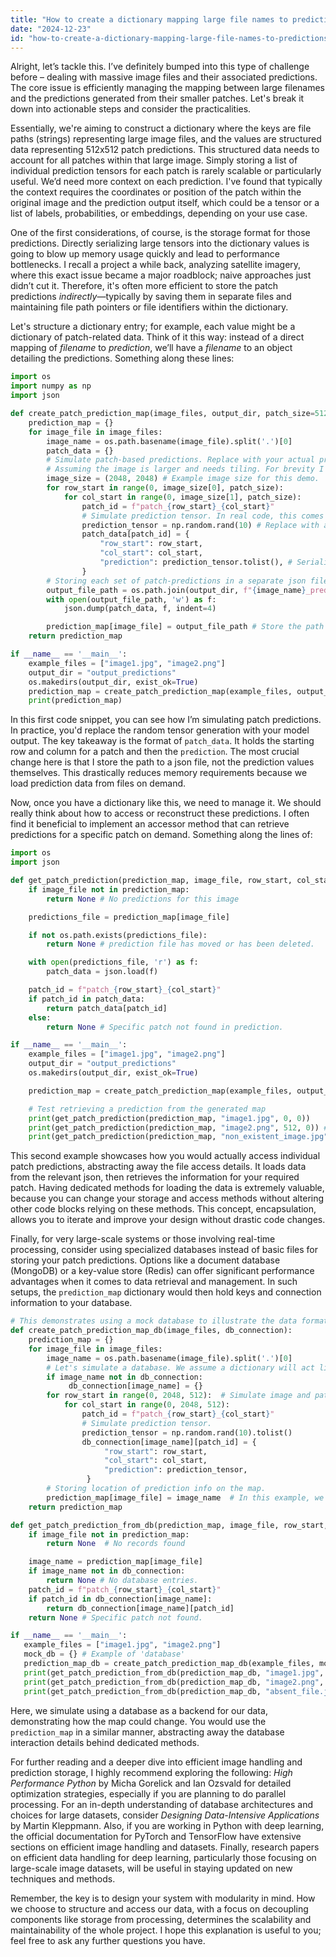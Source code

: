 ```yaml
---
title: "How to create a dictionary mapping large file names to predictions of 512x512 patches?"
date: "2024-12-23"
id: "how-to-create-a-dictionary-mapping-large-file-names-to-predictions-of-512x512-patches"
---
```


Alright, let’s tackle this. I’ve definitely bumped into this type of challenge before – dealing with massive image files and their associated predictions. The core issue is efficiently managing the mapping between large filenames and the predictions generated from their smaller patches. Let's break it down into actionable steps and consider the practicalities.

Essentially, we're aiming to construct a dictionary where the keys are file paths (strings) representing large image files, and the values are structured data representing 512x512 patch predictions. This structured data needs to account for all patches within that large image. Simply storing a list of individual prediction tensors for each patch is rarely scalable or particularly useful. We’d need more context on each prediction. I've found that typically the context requires the coordinates or position of the patch within the original image and the prediction output itself, which could be a tensor or a list of labels, probabilities, or embeddings, depending on your use case.

One of the first considerations, of course, is the storage format for those predictions. Directly serializing large tensors into the dictionary values is going to blow up memory usage quickly and lead to performance bottlenecks. I recall a project a while back, analyzing satellite imagery, where this exact issue became a major roadblock; naive approaches just didn’t cut it. Therefore, it's often more efficient to store the patch predictions *indirectly*—typically by saving them in separate files and maintaining file path pointers or file identifiers within the dictionary.

Let's structure a dictionary entry; for example, each value might be a dictionary of patch-related data. Think of it this way: instead of a direct mapping of *filename* to *prediction*, we’ll have a *filename* to an object detailing the predictions. Something along these lines:

```python
import os
import numpy as np
import json

def create_patch_prediction_map(image_files, output_dir, patch_size=512):
    prediction_map = {}
    for image_file in image_files:
        image_name = os.path.basename(image_file).split('.')[0]
        patch_data = {}
        # Simulate patch-based predictions. Replace with your actual prediction logic.
        # Assuming the image is larger and needs tiling. For brevity I am simulating.
        image_size = (2048, 2048) # Example image size for this demo.
        for row_start in range(0, image_size[0], patch_size):
            for col_start in range(0, image_size[1], patch_size):
                patch_id = f"patch_{row_start}_{col_start}"
                # Simulate prediction tensor. In real code, this comes from the model
                prediction_tensor = np.random.rand(10) # Replace with actual tensor or results.
                patch_data[patch_id] = {
                    "row_start": row_start,
                    "col_start": col_start,
                    "prediction": prediction_tensor.tolist(), # Serialize here
                }
        # Storing each set of patch-predictions in a separate json file
        output_file_path = os.path.join(output_dir, f"{image_name}_predictions.json")
        with open(output_file_path, 'w') as f:
            json.dump(patch_data, f, indent=4)

        prediction_map[image_file] = output_file_path # Store the path to the prediction file.
    return prediction_map

if __name__ == '__main__':
    example_files = ["image1.jpg", "image2.png"]
    output_dir = "output_predictions"
    os.makedirs(output_dir, exist_ok=True)
    prediction_map = create_patch_prediction_map(example_files, output_dir)
    print(prediction_map)
```

In this first code snippet, you can see how I’m simulating patch predictions. In practice, you'd replace the random tensor generation with your model output. The key takeaway is the format of `patch_data`. It holds the starting row and column for a patch and then the `prediction`. The most crucial change here is that I store the path to a json file, not the prediction values themselves. This drastically reduces memory requirements because we load prediction data from files on demand.

Now, once you have a dictionary like this, we need to manage it. We should really think about how to access or reconstruct these predictions. I often find it beneficial to implement an accessor method that can retrieve predictions for a specific patch on demand. Something along the lines of:

```python
import os
import json

def get_patch_prediction(prediction_map, image_file, row_start, col_start):
    if image_file not in prediction_map:
        return None # No predictions for this image

    predictions_file = prediction_map[image_file]

    if not os.path.exists(predictions_file):
        return None # prediction file has moved or has been deleted.

    with open(predictions_file, 'r') as f:
        patch_data = json.load(f)

    patch_id = f"patch_{row_start}_{col_start}"
    if patch_id in patch_data:
        return patch_data[patch_id]
    else:
        return None # Specific patch not found in prediction.

if __name__ == '__main__':
    example_files = ["image1.jpg", "image2.png"]
    output_dir = "output_predictions"
    os.makedirs(output_dir, exist_ok=True)

    prediction_map = create_patch_prediction_map(example_files, output_dir)

    # Test retrieving a prediction from the generated map
    print(get_patch_prediction(prediction_map, "image1.jpg", 0, 0))
    print(get_patch_prediction(prediction_map, "image2.png", 512, 0)) # Example from second image
    print(get_patch_prediction(prediction_map, "non_existent_image.jpg", 0, 0)) # Test for absent file.

```
This second example showcases how you would actually access individual patch predictions, abstracting away the file access details. It loads data from the relevant json, then retrieves the information for your required patch. Having dedicated methods for loading the data is extremely valuable, because you can change your storage and access methods without altering other code blocks relying on these methods. This concept, encapsulation, allows you to iterate and improve your design without drastic code changes.

Finally, for very large-scale systems or those involving real-time processing, consider using specialized databases instead of basic files for storing your patch predictions. Options like a document database (MongoDB) or a key-value store (Redis) can offer significant performance advantages when it comes to data retrieval and management. In such setups, the `prediction_map` dictionary would then hold keys and connection information to your database.

```python
# This demonstrates using a mock database to illustrate the data format of the map, not real code interaction.
def create_patch_prediction_map_db(image_files, db_connection):
    prediction_map = {}
    for image_file in image_files:
        image_name = os.path.basename(image_file).split('.')[0]
        # Let's simulate a database. We assume a dictionary will act like a document db
        if image_name not in db_connection:
             db_connection[image_name] = {}
        for row_start in range(0, 2048, 512):  # Simulate image and patches
            for col_start in range(0, 2048, 512):
                patch_id = f"patch_{row_start}_{col_start}"
                # Simulate prediction tensor.
                prediction_tensor = np.random.rand(10).tolist()
                db_connection[image_name][patch_id] = {
                     "row_start": row_start,
                     "col_start": col_start,
                     "prediction": prediction_tensor,
                 }
        # Storing location of prediction info on the map.
        prediction_map[image_file] = image_name  # In this example, we reference the entry by the image name.
    return prediction_map

def get_patch_prediction_from_db(prediction_map, image_file, row_start, col_start, db_connection):
    if image_file not in prediction_map:
        return None  # No records found

    image_name = prediction_map[image_file]
    if image_name not in db_connection:
        return None # No database entries.
    patch_id = f"patch_{row_start}_{col_start}"
    if patch_id in db_connection[image_name]:
        return db_connection[image_name][patch_id]
    return None # Specific patch not found.

if __name__ == '__main__':
   example_files = ["image1.jpg", "image2.png"]
   mock_db = {} # Example of 'database'
   prediction_map_db = create_patch_prediction_map_db(example_files, mock_db)
   print(get_patch_prediction_from_db(prediction_map_db, "image1.jpg", 0, 0, mock_db))
   print(get_patch_prediction_from_db(prediction_map_db, "image2.png", 512, 0, mock_db))
   print(get_patch_prediction_from_db(prediction_map_db, "absent_file.jpg", 0, 0, mock_db))

```

Here, we simulate using a database as a backend for our data, demonstrating how the map could change. You would use the `prediction_map` in a similar manner, abstracting away the database interaction details behind dedicated methods.

For further reading and a deeper dive into efficient image handling and prediction storage, I highly recommend exploring the following: *High Performance Python* by Micha Gorelick and Ian Ozsvald for detailed optimization strategies, especially if you are planning to do parallel processing. For an in-depth understanding of database architectures and choices for large datasets, consider *Designing Data-Intensive Applications* by Martin Kleppmann. Also, if you are working in Python with deep learning, the official documentation for PyTorch and TensorFlow have extensive sections on efficient image handling and datasets. Finally, research papers on efficient data handling for deep learning, particularly those focusing on large-scale image datasets, will be useful in staying updated on new techniques and methods.

Remember, the key is to design your system with modularity in mind. How we choose to structure and access our data, with a focus on decoupling components like storage from processing, determines the scalability and maintainability of the whole project. I hope this explanation is useful to you; feel free to ask any further questions you have.
